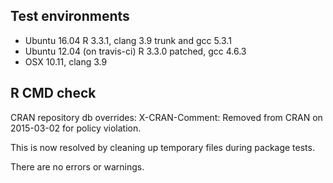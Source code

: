 ## Test environments
* Ubuntu 16.04 R 3.3.1, clang 3.9 trunk and gcc 5.3.1
* Ubuntu 12.04 (on travis-ci) R 3.3.0 patched, gcc 4.6.3
* OSX 10.11, clang 3.9

## R CMD check

CRAN repository db overrides:
  X-CRAN-Comment: Removed from CRAN on 2015-03-02 for policy violation.

This is now resolved by cleaning up temporary files during package tests.

There are no errors or warnings.
